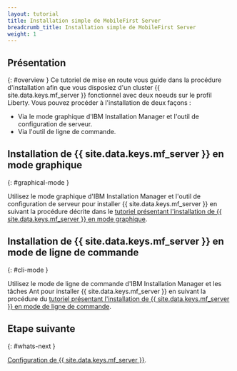 ```yaml
---
layout: tutorial
title: Installation simple de MobileFirst Server
breadcrumb_title: Installation simple de MobileFirst Server
weight: 1
---
```

<!-- NLS_CHARSET=UTF-8 -->
## Présentation
{: #overview }
Ce tutoriel de mise en route vous guide dans la procédure d'installation afin que vous disposiez d'un cluster {{ site.data.keys.mf_server }} fonctionnel avec deux noeuds sur le profil Liberty. Vous pouvez procéder à l'installation de deux façons :
* Via le mode graphique d'IBM Installation Manager et l'outil de configuration de serveur.
* Via l'outil de ligne de commande.

## Installation de {{ site.data.keys.mf_server }} en mode graphique
{: #graphical-mode }

Utilisez le mode graphique d'IBM Installation Manager et l'outil de configuration de serveur pour installer {{ site.data.keys.mf_server }} en suivant la procédure décrite dans le [tutoriel présentant l'installation de {{ site.data.keys.mf_server }} en mode graphique](graphical-mode).

## Installation de {{ site.data.keys.mf_server }} en mode de ligne de commande
{: #cli-mode }

Utilisez le mode de ligne de commande d'IBM Installation Manager et les tâches Ant pour installer {{ site.data.keys.mf_server }} en suivant la procédure du [tutoriel présentant l'installation de {{ site.data.keys.mf_server }} en mode de ligne de commande](command-line).

## Etape suivante
{: #whats-next }

[Configuration de {{ site.data.keys.mf_server }}](../server-configuration).
